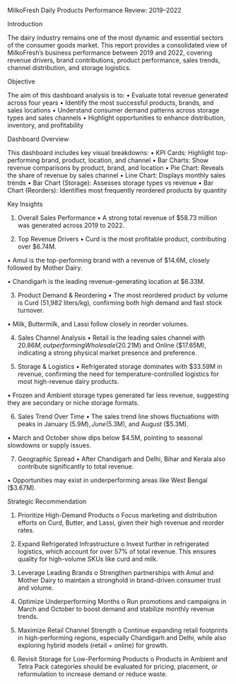 MilkoFresh Daily Products Performance Review: 2019–2022

Introduction

The dairy industry remains one of the most dynamic and essential sectors of the consumer goods market. This report provides a consolidated view of MilkoFresh’s business performance between 2019 and 2022, covering revenue drivers, brand contributions, product performance, sales trends, channel distribution, and storage logistics.

Objective

The aim of this dashboard analysis is to:
•	Evaluate total revenue generated across four years
•	Identify the most successful products, brands, and sales locations
•	Understand consumer demand patterns across storage types and sales channels
•	Highlight opportunities to enhance distribution, inventory, and profitability

Dashboard Overview

This dashboard includes key visual breakdowns:
•	KPI Cards: Highlight top-performing brand, product, location, and channel
•	Bar Charts: Show revenue comparisons by product, brand, and location
•	Pie Chart: Reveals the share of revenue by sales channel
•	Line Chart: Displays monthly sales trends
•	Bar Chart (Storage): Assesses storage types vs revenue
•	Bar Chart (Reorders): Identifies most frequently reordered products by quantity

Key Insights

1. Overall Sales Performance
•	A strong total revenue of $58.73 million was generated across 2019 to 2022.

2. Top Revenue Drivers
•	Curd is the most profitable product, contributing over $6.74M.

•	Amul is the top-performing brand with a revenue of $14.6M, closely followed by Mother Dairy.

•	Chandigarh is the leading revenue-generating location at $6.33M.

3. Product Demand & Reordering
•	The most reordered product by volume is Curd (51,982 liters/kg), confirming both high demand and fast stock turnover.

•	Milk, Buttermilk, and Lassi follow closely in reorder volumes.

4. Sales Channel Analysis
•	Retail is the leading sales channel with $20.86M, outperforming Wholesale ($20.21M) and Online ($17.65M), indicating a strong physical market presence and preference.

5. Storage & Logistics
•	Refrigerated storage dominates with $33.59M in revenue, confirming the need for temperature-controlled logistics for most high-revenue dairy products.

•	Frozen and Ambient storage types generated far less revenue, suggesting they are secondary or niche storage formats.

6. Sales Trend Over Time
•	The sales trend line shows fluctuations with peaks in January ($5.9M), June ($5.3M), and August ($5.3M).

•	March and October show dips below $4.5M, pointing to seasonal slowdowns or supply issues.

7. Geographic Spread
•	After Chandigarh and Delhi, Bihar and Kerala also contribute significantly to total revenue.

•	Opportunities may exist in underperforming areas like West Bengal ($3.67M).

Strategic Recommendation
1.	Prioritize High-Demand Products
o	Focus marketing and distribution efforts on Curd, Butter, and Lassi, given their high revenue and reorder rates.

2.	Expand Refrigerated Infrastructure
o	Invest further in refrigerated logistics, which account for over 57% of total revenue. This ensures quality for high-volume SKUs like curd and milk.

3.	Leverage Leading Brands
o	Strengthen partnerships with Amul and Mother Dairy to maintain a stronghold in brand-driven consumer trust and volume.

4.	Optimize Underperforming Months
o	Run promotions and campaigns in March and October to boost demand and stabilize monthly revenue trends.

5.	Maximize Retail Channel Strength
o	Continue expanding retail footprints in high-performing regions, especially Chandigarh and Delhi, while also exploring hybrid models (retail + online) for growth.

6.	Revisit Storage for Low-Performing Products
o	Products in Ambient and Tetra Pack categories should be evaluated for pricing, placement, or reformulation to increase demand or reduce waste.

